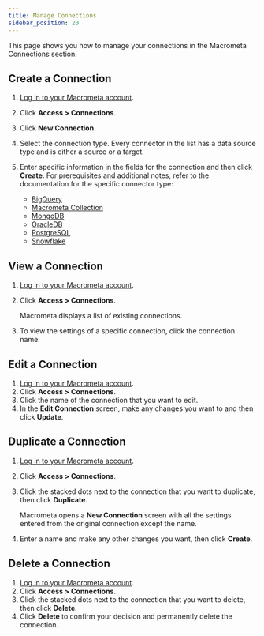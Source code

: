 ```yaml
---
title: Manage Connections
sidebar_position: 20
---
```


This page shows you how to manage your connections in the Macrometa Connections section.

## Create a Connection

1. [Log in to your Macrometa account](https://auth-play.macrometa.io/).
2. Click **Access > Connections**.
3. Click **New Connection**.
4. Select the connection type. Every connector in the list has a data source type and is either a source or a target.
5. Enter specific information in the fields for the connection and then click **Create**. For prerequisites and additional notes, refer to the documentation for the specific connector type:

   - [BigQuery](connector-types/bigquery-draft)
   - [Macrometa Collection](connector-types/mm-collection-draft)
   - [MongoDB](connector-types/mongodb-draft)
   - [OracleDB](connector-types/oracledb-draft)
   - [PostgreSQL](connector-types/postgresql-draft)
   - [Snowflake](connector-types/snowflake-draft)

## View a Connection

1. [Log in to your Macrometa account](https://auth-play.macrometa.io/).
2. Click **Access > Connections**.

   Macrometa displays a list of existing connections.

3. To view the settings of a specific connection, click the connection name.

## Edit a Connection

1. [Log in to your Macrometa account](https://auth-play.macrometa.io/).
2. Click **Access > Connections**.
3. Click the name of the connection that you want to edit.
4. In the **Edit Connection** screen, make any changes you want to and then click **Update**.

## Duplicate a Connection

1. [Log in to your Macrometa account](https://auth-play.macrometa.io/).
2. Click **Access > Connections**.
3. Click the stacked dots next to the connection that you want to duplicate, then click **Duplicate**.

   Macrometa opens a **New Connection** screen with all the settings entered from the original connection except the name.

4. Enter a name and make any other changes you want, then click **Create**.

## Delete a Connection

1. [Log in to your Macrometa account](https://auth-play.macrometa.io/).
2. Click **Access > Connections**.
3. Click the stacked dots next to the connection that you want to delete, then click **Delete**.
4. Click **Delete** to confirm your decision and permanently delete the connection.
